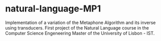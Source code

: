 # natural-language-MP1
Implementation of a variation of the Metaphone Algorithm and its inverse using transducers. First project of the Natural Language course in the Computer Science Engeneering Master of the University of Lisbon - IST.
